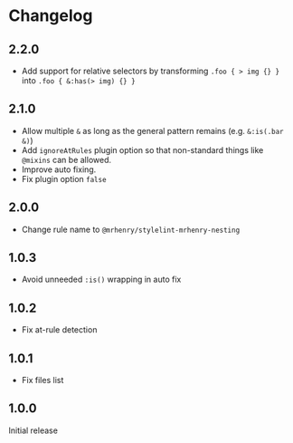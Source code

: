 # Changelog

## 2.2.0

- Add support for relative selectors by transforming `.foo { > img {} }` into `.foo { &:has(> img) {} }`

## 2.1.0

- Allow multiple `&` as long as the general pattern remains (e.g. `&:is(.bar &)`)
- Add `ignoreAtRules` plugin option so that non-standard things like `@mixins` can be allowed.
- Improve auto fixing.
- Fix plugin option `false`

## 2.0.0

- Change rule name to `@mrhenry/stylelint-mrhenry-nesting`

## 1.0.3

- Avoid unneeded `:is()` wrapping in auto fix

## 1.0.2

- Fix at-rule detection

## 1.0.1

- Fix files list

## 1.0.0

Initial release
